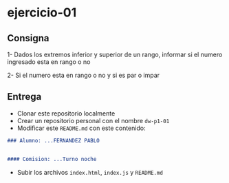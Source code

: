 # ejercicio-01

## Consigna

1- Dados los extremos inferior y superior de un rango, informar si el numero ingresado esta en rango o no

2- Si el numero esta en rango o no y si es par o impar

## Entrega

- Clonar este repositorio localmente
- Crear un repositorio personal con el nombre `dw-p1-01`
- Modificar este `README.md` con este contenido:

```markdown
### Alumno: ...FERNANDEZ PABLO  


#### Comision: ...Turno noche
```

- Subir los archivos `index.html`, `index.js` y `README.md`
